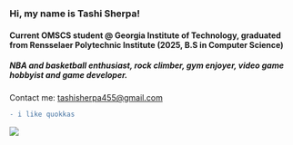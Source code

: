 ### Hi, my name is Tashi Sherpa!

#### Current OMSCS student @ Georgia Institute of Technology, graduated from Rensselaer Polytechnic Institute (2025, B.S in Computer Science)

##### NBA and basketball enthusiast, rock climber, gym enjoyer, video game hobbyist and game developer.

Contact me: tashisherpa455@gmail.com

```diff
- i like quokkas
```

![](https://komarev.com/ghpvc/?username=TSherpa10&color=brightgreen)

<!---
TSherpa10/TSherpa10 is a ✨ special ✨ repository because its `README.md` (this file) appears on your GitHub profile.
You can click the Preview link to take a look at your changes.
--->
